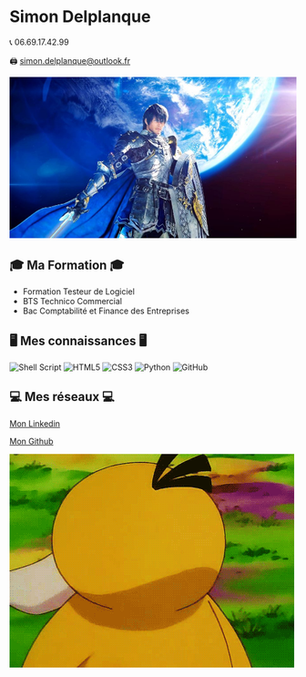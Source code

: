 # Simon Delplanque

📞 06.69.17.42.99 

🖨 simon.delplanque@outlook.fr

![paladin](https://github.com/simondelplanque/simondelplanque/blob/main/paladin_bis.jpg)

## 🎓 Ma Formation 🎓

* Formation Testeur de Logiciel
* BTS Technico Commercial
* Bac Comptabilité et Finance des Entreprises

## 🖥️ Mes connaissances 🖥️

<img alt="Shell Script" src="https://img.shields.io/badge/shell_script-%23121011.svg?style=for-the-badge&logo=gnu-bash&logoColor=white"/> 
<img alt="HTML5" src="https://img.shields.io/badge/html5-%23E34F26.svg?style=for-the-badge&logo=html5&logoColor=white"/> 
<img alt="CSS3" src="https://img.shields.io/badge/css3-%231572B6.svg?style=for-the-badge&logo=css3&logoColor=white"/> 
<img alt="Python" src="https://img.shields.io/badge/python-%2314354C.svg?style=for-the-badge&logo=python&logoColor=white"/> 
<img alt="GitHub" src="https://img.shields.io/badge/github-%23121011.svg?style=for-the-badge&logo=github&logoColor=white"/> 

## 💻 Mes réseaux 💻

[Mon Linkedin](https://fr.linkedin.com/)

[Mon Github](https://github.com/simondelplanque)

![Psyko](https://github.com/simondelplanque/simondelplanque/blob/main/OptimisticHalfCygnet-size_restricted.gif)



<!---
simondelplanque/simondelplanque is a ✨ special ✨ repository because its `README.md` (this file) appears on your GitHub profile.
You can click the Preview link to take a look at your changes.
--->
